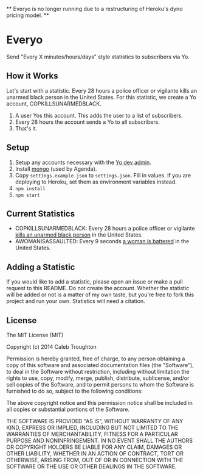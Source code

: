 ** Everyo is no longer running due to a restructuring of Heroku's dyno pricing model. **

# Everyo

Send "Every X minutes/hours/days" style statistics to subscribers via Yo.

## How it Works

Let's start with a statistic. Every 28 hours a police officer or vigilante kills an unarmed black person in the United States. For this statistic, we create a Yo account, COPKILLSUNARMEDBLACK.

1. A user Yos this account. This adds the user to a list of subscribers.
2. Every 28 hours the account sends a Yo to all subscribers.
3. That's it.

## Setup

1. Setup any accounts necessary with the [Yo dev admin](http://dev.justyo.co/).
2. Install [mongo](http://www.mongodb.org/) (used by Agenda).
2. Copy `settings.example.json` to `settings.json`. Fill in values. If you are deploying to Heroku, set them as environment variables instead.
3. `npm install`
4. `npm start`

## Current Statistics

- COPKILLSUNARMEDBLACK: Every 28 hours a police officer or vigilante [kills an unarmed black person](http://mxgm.org/operation-ghetto-storm-2012-annual-report-on-the-extrajudicial-killing-of-313-black-people/) in the United States.
- AWOMANISASSAULTED: Every 9 seconds [a woman is battered](http://www.padv.org/documents/Statistics_DV.pdf) in the United States.

## Adding a Statistic

If you would like to add a statistic, please open an issue or make a pull request to this README. Do not create the account. Whether the statistic will be added or not is a matter of my own taste, but you're free to fork this project and run your own. Statistics will need a citation.

## License

The MIT License (MIT)

Copyright (c) 2014 Caleb Troughton

Permission is hereby granted, free of charge, to any person obtaining a copy of this software and associated documentation files (the "Software"), to deal in the Software without restriction, including without limitation the rights to use, copy, modify, merge, publish, distribute, sublicense, and/or sell copies of the Software, and to permit persons to whom the Software is furnished to do so, subject to the following conditions:

The above copyright notice and this permission notice shall be included in all copies or substantial portions of the Software.

THE SOFTWARE IS PROVIDED "AS IS", WITHOUT WARRANTY OF ANY KIND, EXPRESS OR IMPLIED, INCLUDING BUT NOT LIMITED TO THE WARRANTIES OF MERCHANTABILITY, FITNESS FOR A PARTICULAR PURPOSE AND NONINFRINGEMENT. IN NO EVENT SHALL THE AUTHORS OR COPYRIGHT HOLDERS BE LIABLE FOR ANY CLAIM, DAMAGES OR OTHER LIABILITY, WHETHER IN AN ACTION OF CONTRACT, TORT OR OTHERWISE, ARISING FROM, OUT OF OR IN CONNECTION WITH THE SOFTWARE OR THE USE OR OTHER DEALINGS IN THE SOFTWARE.
